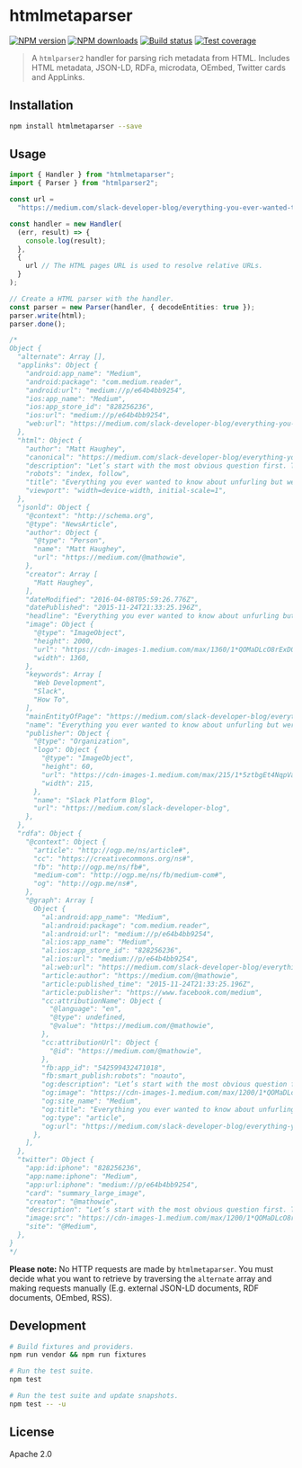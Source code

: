 # htmlmetaparser

[![NPM version][npm-image]][npm-url]
[![NPM downloads][downloads-image]][downloads-url]
[![Build status][travis-image]][travis-url]
[![Test coverage][coveralls-image]][coveralls-url]

> A `htmlparser2` handler for parsing rich metadata from HTML. Includes HTML metadata, JSON-LD, RDFa, microdata, OEmbed, Twitter cards and AppLinks.

## Installation

```sh
npm install htmlmetaparser --save
```

## Usage

```ts
import { Handler } from "htmlmetaparser";
import { Parser } from "htmlparser2";

const url =
  "https://medium.com/slack-developer-blog/everything-you-ever-wanted-to-know-about-unfurling-but-were-afraid-to-ask-or-how-to-make-your-e64b4bb9254";

const handler = new Handler(
  (err, result) => {
    console.log(result);
  },
  {
    url // The HTML pages URL is used to resolve relative URLs.
  }
);

// Create a HTML parser with the handler.
const parser = new Parser(handler, { decodeEntities: true });
parser.write(html);
parser.done();

/*
Object {
  "alternate": Array [],
  "applinks": Object {
    "android:app_name": "Medium",
    "android:package": "com.medium.reader",
    "android:url": "medium://p/e64b4bb9254",
    "ios:app_name": "Medium",
    "ios:app_store_id": "828256236",
    "ios:url": "medium://p/e64b4bb9254",
    "web:url": "https://medium.com/slack-developer-blog/everything-you-ever-wanted-to-know-about-unfurling-but-were-afraid-to-ask-or-how-to-make-your-e64b4bb9254",
  },
  "html": Object {
    "author": "Matt Haughey",
    "canonical": "https://medium.com/slack-developer-blog/everything-you-ever-wanted-to-know-about-unfurling-but-were-afraid-to-ask-or-how-to-make-your-e64b4bb9254",
    "description": "Let’s start with the most obvious question first. This is what an “unfurl” is:",
    "robots": "index, follow",
    "title": "Everything you ever wanted to know about unfurling but were afraid to ask /or/ How to make your… – Slack Platform Blog – Medium",
    "viewport": "width=device-width, initial-scale=1",
  },
  "jsonld": Object {
    "@context": "http://schema.org",
    "@type": "NewsArticle",
    "author": Object {
      "@type": "Person",
      "name": "Matt Haughey",
      "url": "https://medium.com/@mathowie",
    },
    "creator": Array [
      "Matt Haughey",
    ],
    "dateModified": "2016-04-08T05:59:26.776Z",
    "datePublished": "2015-11-24T21:33:25.196Z",
    "headline": "Everything you ever wanted to know about unfurling but were afraid to ask /or/ How to make your…",
    "image": Object {
      "@type": "ImageObject",
      "height": 2000,
      "url": "https://cdn-images-1.medium.com/max/1360/1*QOMaDLcO8rExD0ctBV3BWg.png",
      "width": 1360,
    },
    "keywords": Array [
      "Web Development",
      "Slack",
      "How To",
    ],
    "mainEntityOfPage": "https://medium.com/slack-developer-blog/everything-you-ever-wanted-to-know-about-unfurling-but-were-afraid-to-ask-or-how-to-make-your-e64b4bb9254",
    "name": "Everything you ever wanted to know about unfurling but were afraid to ask /or/ How to make your…",
    "publisher": Object {
      "@type": "Organization",
      "logo": Object {
        "@type": "ImageObject",
        "height": 60,
        "url": "https://cdn-images-1.medium.com/max/215/1*5ztbgEt4NqpVaxTc64C-XA.png",
        "width": 215,
      },
      "name": "Slack Platform Blog",
      "url": "https://medium.com/slack-developer-blog",
    },
  },
  "rdfa": Object {
    "@context": Object {
      "article": "http://ogp.me/ns/article#",
      "cc": "https://creativecommons.org/ns#",
      "fb": "http://ogp.me/ns/fb#",
      "medium-com": "http://ogp.me/ns/fb/medium-com#",
      "og": "http://ogp.me/ns#",
    },
    "@graph": Array [
      Object {
        "al:android:app_name": "Medium",
        "al:android:package": "com.medium.reader",
        "al:android:url": "medium://p/e64b4bb9254",
        "al:ios:app_name": "Medium",
        "al:ios:app_store_id": "828256236",
        "al:ios:url": "medium://p/e64b4bb9254",
        "al:web:url": "https://medium.com/slack-developer-blog/everything-you-ever-wanted-to-know-about-unfurling-but-were-afraid-to-ask-or-how-to-make-your-e64b4bb9254",
        "article:author": "https://medium.com/@mathowie",
        "article:published_time": "2015-11-24T21:33:25.196Z",
        "article:publisher": "https://www.facebook.com/medium",
        "cc:attributionName": Object {
          "@language": "en",
          "@type": undefined,
          "@value": "https://medium.com/@mathowie",
        },
        "cc:attributionUrl": Object {
          "@id": "https://medium.com/@mathowie",
        },
        "fb:app_id": "542599432471018",
        "fb:smart_publish:robots": "noauto",
        "og:description": "Let’s start with the most obvious question first. This is what an “unfurl” is:",
        "og:image": "https://cdn-images-1.medium.com/max/1200/1*QOMaDLcO8rExD0ctBV3BWg.png",
        "og:site_name": "Medium",
        "og:title": "Everything you ever wanted to know about unfurling but were afraid to ask /or/ How to make your… – Slack Platform Blog",
        "og:type": "article",
        "og:url": "https://medium.com/slack-developer-blog/everything-you-ever-wanted-to-know-about-unfurling-but-were-afraid-to-ask-or-how-to-make-your-e64b4bb9254",
      },
    ],
  },
  "twitter": Object {
    "app:id:iphone": "828256236",
    "app:name:iphone": "Medium",
    "app:url:iphone": "medium://p/e64b4bb9254",
    "card": "summary_large_image",
    "creator": "@mathowie",
    "description": "Let’s start with the most obvious question first. This is what an “unfurl” is:",
    "image:src": "https://cdn-images-1.medium.com/max/1200/1*QOMaDLcO8rExD0ctBV3BWg.png",
    "site": "@Medium",
  },
}
*/
```

**Please note:** No HTTP requests are made by `htmlmetaparser`. You must decide what you want to retrieve by traversing the `alternate` array and making requests manually (E.g. external JSON-LD documents, RDF documents, OEmbed, RSS).

## Development

```sh
# Build fixtures and providers.
npm run vendor && npm run fixtures

# Run the test suite.
npm test

# Run the test suite and update snapshots.
npm test -- -u
```

## License

Apache 2.0

[npm-image]: https://img.shields.io/npm/v/htmlmetaparser.svg?style=flat
[npm-url]: https://npmjs.org/package/htmlmetaparser
[downloads-image]: https://img.shields.io/npm/dm/htmlmetaparser.svg?style=flat
[downloads-url]: https://npmjs.org/package/htmlmetaparser
[travis-image]: https://img.shields.io/travis/blakeembrey/node-htmlmetaparser.svg?style=flat
[travis-url]: https://travis-ci.org/blakeembrey/node-htmlmetaparser
[coveralls-image]: https://img.shields.io/coveralls/blakeembrey/node-htmlmetaparser.svg?style=flat
[coveralls-url]: https://coveralls.io/r/blakeembrey/node-htmlmetaparser?branch=master
